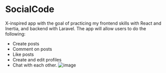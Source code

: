 # SocialCode
X-inspired app with the goal of practicing my frontend skills with React and Inertia, and backend with Laravel. The app will allow users to do the following:
- Create posts
- Comment on posts
- Like posts
- Create and edit profiles
- Chat with each other.
![image](https://github.com/user-attachments/assets/cbe1db46-6c34-4969-8179-423ae9e0babe)
